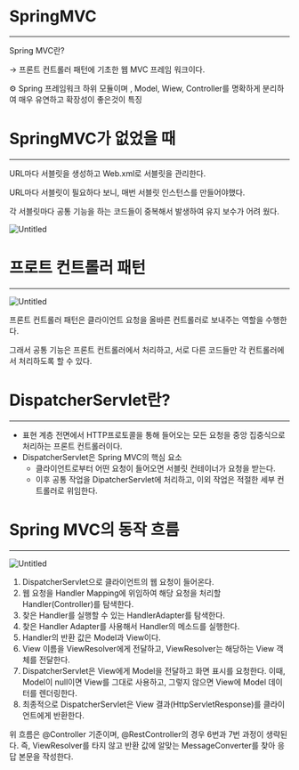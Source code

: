 # SpringMVC

---

Spring MVC란?

→ 프론트 컨트롤러 패턴에 기초한 웹 MVC 프레임 워크이다.

<aside>
⚙ Spring 프레임워크 하위 모듈이며 , Model, Wiew, Controller를 명확하게 분리하여 매우 유연하고 확장성이 좋은것이 특징

</aside>

# SpringMVC가 없었을 때

---

URL마다 서블릿을 생성하고 Web.xml로 서블릿을 관리한다.

URL마다 서블릿이 필요하다 보니, 매번 서블릿 인스턴스를 만들어야했다.

각 서블릿마다 공통 기능을 하는 코드들이 중복해서 발생하여 유지 보수가 어려 웠다.

![Untitled](https://s3.us-west-2.amazonaws.com/secure.notion-static.com/dc3b817c-a55b-4c5e-8de4-c6645d8a958a/Untitled.png?X-Amz-Algorithm=AWS4-HMAC-SHA256&X-Amz-Content-Sha256=UNSIGNED-PAYLOAD&X-Amz-Credential=AKIAT73L2G45EIPT3X45%2F20220803%2Fus-west-2%2Fs3%2Faws4_request&X-Amz-Date=20220803T081530Z&X-Amz-Expires=86400&X-Amz-Signature=53a9960cc7b5b276c1f6ba66362e3d1b9074f89362eef11855c5c8c612c7fac1&X-Amz-SignedHeaders=host&response-content-disposition=filename%20%3D%22Untitled.png%22&x-id=GetObject)

# 프로트 컨트롤러 패턴

---

![Untitled](https://s3.us-west-2.amazonaws.com/secure.notion-static.com/b1e7fe48-2216-4156-a866-0f2e3bfa1f74/Untitled.png?X-Amz-Algorithm=AWS4-HMAC-SHA256&X-Amz-Content-Sha256=UNSIGNED-PAYLOAD&X-Amz-Credential=AKIAT73L2G45EIPT3X45%2F20220803%2Fus-west-2%2Fs3%2Faws4_request&X-Amz-Date=20220803T081601Z&X-Amz-Expires=86400&X-Amz-Signature=e48c7cd3143c56ed45ede8764d133091b6321d07f88c98c5e9cb6fff2ff3a547&X-Amz-SignedHeaders=host&response-content-disposition=filename%20%3D%22Untitled.png%22&x-id=GetObject)

프론트 컨트롤러 패턴은 클라이언트 요청을 올바른 컨트롤러로 보내주는 역할을 수행한다.

그래서 공통 기능은 프론트 컨트롤러에서 처리하고, 서로 다른 코드들만 각 컨트롤러에서 처리하도록 할 수 있다.

# DispatcherServlet란?

---

- 표현 계층 전면에서 HTTP프로토콜을 통해 들어오는 모든 요청을 중앙 집중식으로 처리하는 프론트 컨트롤러이다.
- DispatcherServlet은 Spring MVC의 핵심 요소
    - 클라이언트로부터 어떤 요청이 들어오면 서블릿 컨테이너가 요청을 받는다.
    - 이후 공통 작업을 DipatcherServlet에 처리하고, 이외 작업은 적절한 세부 컨트롤러로 위임한다.

# Spring MVC의 동작 흐름

---

![Untitled](https://s3.us-west-2.amazonaws.com/secure.notion-static.com/2b7dd4f4-d31c-49eb-88e1-fde6b9baa57e/Untitled.png?X-Amz-Algorithm=AWS4-HMAC-SHA256&X-Amz-Content-Sha256=UNSIGNED-PAYLOAD&X-Amz-Credential=AKIAT73L2G45EIPT3X45%2F20220803%2Fus-west-2%2Fs3%2Faws4_request&X-Amz-Date=20220803T081624Z&X-Amz-Expires=86400&X-Amz-Signature=4a64abf0de5c157a88a0bb00f83bf3a2a77f94ceac596e1c44d7c4d88e2dcbdd&X-Amz-SignedHeaders=host&response-content-disposition=filename%20%3D%22Untitled.png%22&x-id=GetObject)

1. DispatcherServlet으로 클라이언트의 웹 요청이 들어온다.
2. 웹 요청을 Handler Mapping에 위임하여 해당 요청을 처리할 Handler(Controller)를 탐색한다.
3. 찾은 Handler를 실행할 수 있는 HandlerAdapter를 탐색한다.
4. 찾은 Handler Adapter를 사용해서 Handler의 메소드를 실행한다.
5. Handler의 반환 값은 Model과 View이다.
6. View 이름을 ViewResolver에게 전달하고, ViewResolver는 해당하는 View 객체를 전달한다.
7. DispatcherServlet은 View에게 Model을 전달하고 화면 표시를 요청한다. 이때, Model이 null이면 View를 그대로 사용하고, 그렇지 않으면 View에 Model 데이터를 렌더링한다.
8. 최종적으로 DispatcherServlet은 View 결과(HttpServletResponse)를 클라이언트에게 반환한다.

위 흐름은 @Controller 기준이며, @RestController의 경우 6번과 7번 과정이 생략된다. 즉, ViewResolver를 타지 않고 반환 값에 알맞는 MessageConverter를 찾아 응답 본문을 작성한다.